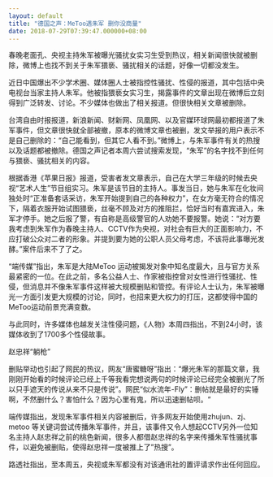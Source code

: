 ```yaml
---
layout: default
title: "德国之声：MeToo遇朱军 删你没商量"
date: 2018-07-29T07:39:47.000000+08:00
---
```


春晚老面孔、央视主持朱军被曝光骚扰女实习生受到热议，相关新闻很快就被删除，微博上也找不到关于朱军猥亵、骚扰相关的话题，好像一切都没发生。

近日中国爆出不少学术圈、媒体圈人士被指控性骚扰、性侵的报道，其中包括中央电视台当家主持人朱军。他被指猥亵女实习生，揭露事件的文章出现在微博后立刻得到广泛转发、讨论。不少媒体也做出了相关报道。但很快相关文章被删除。

台湾自由时报报道，新浪新闻、财新网、凤凰网、以及官媒环球网最初都报道了朱军事件，但文章很快就全部被撤，原本的微博文章也被删，发文举报的用户表示不是自己删除的：“自己能看到，但其它人看不到。”微博上，与朱军事件有关的热搜以及话题都被撤除。德国之声记者本周六尝试搜索发现，“朱军”的名字找不到任何与猥亵、骚扰相关的内容。

根据香港《苹果日报》报道，受害者发文章表示，自己在大学三年级的时候去央视“艺术人生”节目组实习。朱军是该节目的主持人。事发当日，她与朱军在化妆间独处时“正准备套话采访，朱军开始提到自己的各种权力”，在女方毫无符合的情况下，隔着衣服开始试图猥亵，丝毫不顾及对方的推阻拦，恰好当时有嘉宾进入，朱军才停手。她之后报了警，有自称是高级警官的人劝她不要报警。她说：“对方要我考虑到朱军作为春晚主持人、CCTV作为央视，对社会有巨大的正面影响力，不应打破公众对二者的形象。并提到要为她的公职人员父母考虑，不该将此事曝光发酵。”案件后来不了了之。

“端传媒”指出，朱军是大陆MeToo 运动被揭发对象中知名度最大，且与官方关系最紧密的一位。在此之前，多名公益人士、作家被指控曾对女性进行性骚扰、性侵，但消息并不像朱军事件这样被大规模删贴和管控。有评论人士认为，朱军被曝光一方面引发更大规模的讨论，同时，也招来更大权力的打压，这都使得中国的MeToo运动前景充满变数。

与此同时，许多媒体也越发关注性侵问题，《人物》本周四指出，不到24小时，该媒体收到了1700多个性侵故事。

赵忠祥“躺枪”

删贴举动也引起了网民的热议，网友“唐蜜糖呀”指出：“爆光朱军的那篇文章，我刚刚开始看的时候评论已经上千等我看完想说两句的时候评论已经完全被删光了所以只手遮天的传说从来不只是传说”。网民“似水流年-Fly”：删帖就是最好的实锤啊，不然删什么？害怕什么？因为心里有鬼，所以迅速删帖呗。“

端传媒指出，发现朱军事件相关内容被删后，许多网友开始使用zhujun、zj、metoo 等关键词尝试传播朱军事件，并且，该事件又令人想起CCTV另外一位知名主持人赵忠祥之前的桃色新闻，很多人都借赵忠祥的名字来传播朱军性骚扰事件，以避免被删贴，使得赵忠祥一度被推上了”热搜”。

路透社指出，至本周五，央视或朱军都没有对该通讯社的置评请求作出任何回应。

